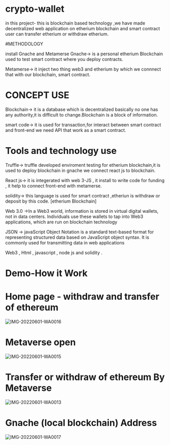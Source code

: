 # crypto-wallet
in this project- this is blockchain based technology ,we have made decentralized web application on etherium blockchain and smart contract
user can transfer etherium or withdraw etherium.

#METHODOLOGY

install Gnache and Metamerse 
Gnache-> is a personal etherium Blockchain used to test smart contract where you deploy contracts.

Metamerse-> it inject two thing web3 and etherium by which we connnect that with our blockchain, smart contract.


# CONCEPT USE
Blockchain-> it is a database which is decentralized basically no one has any authority,it is difficult to change.Blockchain is a block of information.

smart code-> it is used for transaction,for interact between smart contract and front-end we need API that work as a smart contract.

# Tools and technology use

Truffle-> truffle developed enviroment testing for etherium blockchain,it is used to deploy blockchain in gnache we connect react js to blockchain.

React js-> it is integerated with web 3-JS , it install to write code for funding , it help to connect front-end with metamerse.

solidity-> this language is used for smart contract ,etheriun is withdraw or deposit by this code. [etherium Blockchain]

Web 3.0 ->In a Web3 world, information is stored in virtual digital wallets, not in data centers. Individuals use these wallets to tap into Web3 applications, which are run on blockchain technology

JSON -> javaScript Object Notation is a standard text-based format for representing structured data based on JavaScript object syntax. It is commonly used for transmitting data in web applications 

Web3 , Html , javascript , node js and solidity .

# Demo-How it Work

# Home page - withdraw and transfer of ethereum
![IMG-20220601-WA0016](https://user-images.githubusercontent.com/77094389/171598198-24375fe3-8e53-4a82-a167-7cba2a83091d.jpg)

# Metaverse open
![IMG-20220601-WA0015](https://user-images.githubusercontent.com/77094389/171598191-dcbfe69d-7978-4f91-b45e-eea2395fd60b.jpg)

# Transfer or withdraw of ethereum By Metaverse
![IMG-20220601-WA0013](https://user-images.githubusercontent.com/77094389/171598173-52c9a99b-1879-444c-bf24-82cdc496f1a8.jpg)

# Gnache (local blockchain) Address
![IMG-20220601-WA0017](https://user-images.githubusercontent.com/77094389/171598203-e7ab5201-ba9f-4e61-a379-ccf4d9e64ac8.jpg)
